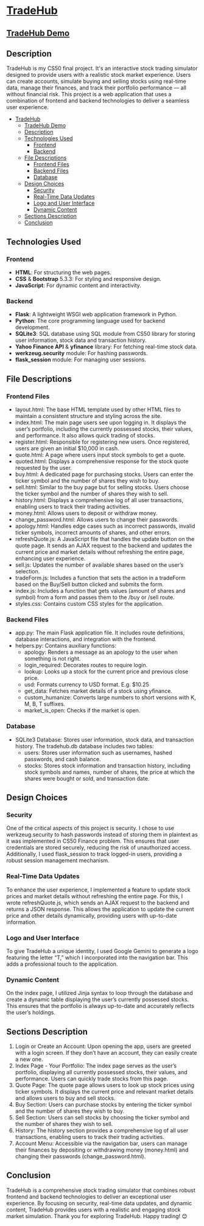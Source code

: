 # [TradeHub](https://tradehub.pythonanywhere.com)
## [TradeHub Demo](https://youtu.be/izLADZelsKo)
## Description
TradeHub is my CS50 final project. It's an interactive stock trading simulator designed to provide users with a realistic stock market experience. Users can create accounts, simulate buying and selling stocks using real-time data, manage their finances, and track their portfolio performance — all without financial risk. This project is a web application that uses a combination of frontend and backend technologies to deliver a seamless user experience.

- [TradeHub](#tradehub)
	- [TradeHub Demo](#tradehub-demo)
	- [Description](#description)
	- [Technologies Used](#technologies-used)
		- [Frontend](#frontend)
		- [Backend](#backend)
	- [File Descriptions](#file-descriptions)
		- [Frontend Files](#frontend-files)
		- [Backend Files](#backend-files)
		- [Database](#database)
	- [Design Choices](#design-choices)
		- [Security](#security)
		- [Real-Time Data Updates](#real-time-data-updates)
		- [Logo and User Interface](#logo-and-user-interface)
		- [Dynamic Content](#dynamic-content)
	- [Sections Description](#sections-description)
	- [Conclusion](#conclusion)


## Technologies Used

### Frontend

- **HTML**: For structuring the web pages.
- **CSS** & **Bootstrap** 5.3.3: For styling and responsive design.
- **JavaScript**: For dynamic content and interactivity.

### Backend

 - **Flask**: A lightweight WSGI web application framework in Python.
 - **Python**: The core programming language used for backend development.
 - **SQLite3**: SQL database using SQL module from CS50 library for storing user information, stock data and transaction history.
 - **Yahoo Finance API** & **yfinance** library: For fetching real-time stock data.
 - **werkzeug.security** module: For hashing passwords.
 - **flask_session** module: For managing user sessions.

## File Descriptions

### Frontend Files

- layout.html: The base HTML template used by other HTML files to maintain a consistent structure and styling across the site.
- index.html: The main page users see upon logging in. It displays the user’s portfolio, including the currently possessed stocks, their values, and performance. It also allows quick trading of stocks.
- register.html: Responsible for registering new users. Once registered, users are given an initial $10,000 in cash.
- quote.html: A page where users input stock symbols to get a quote.
- quoted.html: Displays a comprehensive response for the stock quote requested by the user.
- buy.html: A dedicated page for purchasing stocks. Users can enter the ticker symbol and the number of shares they wish to buy.
- sell.html: Similar to the buy page but for selling stocks. Users choose the ticker symbol and the number of shares they wish to sell.
- history.html: Displays a comprehensive log of all user transactions, enabling users to track their trading activities.
- money.html: Allows users to deposit or withdraw money.
- change_password.html: Allows users to change their passwords.
- apology.html: Handles edge cases such as incorrect passwords, invalid ticker symbols, incorrect amounts of shares, and other errors.
- refreshQuote.js: A JavaScript file that handles the update button on the quote page. It sends an AJAX request to the backend and updates the current price and market details without refreshing the entire page, enhancing user experience.
- sell.js: Updates the number of available shares based on the user’s selection.
- tradeForm.js: Includes a function that sets the action in a tradeForm based on the Buy/Sell button clicked and submits the form.
- index.js: Includes a function that gets values (amount of shares and symbol) from a form and passes them to the /buy or /sell route.
- styles.css: Contains custom CSS styles for the application.

### Backend Files

- app.py: The main Flask application file. It includes route definitions, database interactions, and integration with the frontend.
- helpers.py: Contains auxiliary functions:
  - apology: Renders a message as an apology to the user when something is not right.
  - login_required: Decorates routes to require login.
  - lookup: Looks up a stock for the current price and previous close price.
  - usd: Formats currency to USD format. E.g. $10.25
  - get_data: Fetches market details of a stock using yfinance.
  - custom_humanize: Converts large numbers to short versions with K, M, B, T suffixes.
  - market_is_open: Checks if the market is open.

### Database

- SQLite3 Database: Stores user information, stock data, and transaction history. The tradehub.db database includes two tables:
  * users: Stores user information such as usernames, hashed passwords, and cash balance.
  * stocks: Stores stock information and transaction history, including stock symbols and names, number of shares, the price at which the shares were bought or sold, and transaction date.



## Design Choices

### Security

One of the critical aspects of this project is security. I chose to use werkzeug.security to hash passwords instead of storing them in plaintext as it was implemented in CS50 Finance problem. This ensures that user credentials are stored securely, reducing the risk of unauthorized access. Additionally, I used flask_session to track logged-in users, providing a robust session management mechanism.

### Real-Time Data Updates

To enhance the user experience, I implemented a feature to update stock prices and market details without refreshing the entire page. For this, I wrote refreshQuote.js, which sends an AJAX request to the backend and returns a JSON response. This allows the application to update the current price and other details dynamically, providing users with up-to-date information.

### Logo and User Interface

To give TradeHub a unique identity, I used Google Gemini to generate a logo featuring the letter “T,” which I incorporated into the navigation bar. This adds a professional touch to the application.

### Dynamic Content

On the index page, I utilized Jinja syntax to loop through the database and create a dynamic table displaying the user’s currently possessed stocks. This ensures that the portfolio is always up-to-date and accurately reflects the user’s holdings.

## Sections Description

1. Login or Create an Account: Upon opening the app, users are greeted with a login screen. If they don’t have an account, they can easily create a new one.
2.	Index Page - Your Portfolio: The index page serves as the user’s portfolio, displaying all currently possessed stocks, their values, and performance. Users can quickly trade stocks from this page.
3.	Quote Page: The quote page allows users to look up stock prices using ticker symbols. It displays the current price and relevant market details and allows users to buy and sell stocks.
4.	Buy Section: Users can purchase stocks by entering the ticker symbol and the number of shares they wish to buy.
5.	Sell Section: Users can sell stocks by choosing the ticker symbol and the number of shares they wish to sell.
6.	History: The history section provides a comprehensive log of all user transactions, enabling users to track their trading activities.
7.	Account Menu: Accessible via the navigation bar, users can manage their finances by depositing or withdrawing money (money.html) and changing their passwords (change_password.html).

## Conclusion

TradeHub is a comprehensive stock trading simulator that combines robust frontend and backend technologies to deliver an exceptional user experience. By focusing on security, real-time data updates, and dynamic content, TradeHub provides users with a realistic and engaging stock market simulation. Thank you for exploring TradeHub. Happy trading! 😊